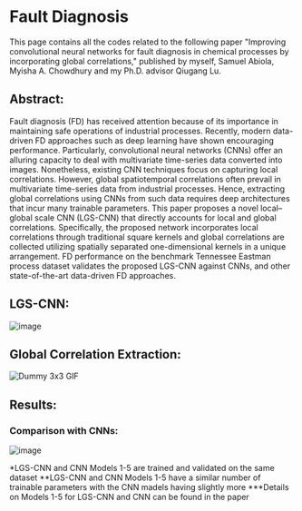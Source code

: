# Fault Diagnosis

This page contains all the codes related to the following paper "Improving convolutional neural networks for fault diagnosis in chemical processes by incorporating global correlations," published by myself, Samuel Abiola, Myisha A. Chowdhury and my Ph.D. advisor Qiugang Lu.

## Abstract:

Fault diagnosis (FD) has received attention because of its importance in maintaining safe operations of industrial processes. Recently, modern data-driven FD approaches such as deep learning have shown encouraging performance. Particularly, convolutional neural networks (CNNs) offer an alluring capacity to deal with multivariate time-series data converted into images. Nonetheless, existing CNN techniques focus on capturing local correlations. However, global spatiotemporal correlations often prevail in multivariate time-series data from industrial processes. Hence, extracting global correlations using CNNs from such data requires deep architectures that incur many trainable parameters. This paper proposes a novel local–global scale CNN (LGS-CNN) that directly accounts for local and global correlations. Specifically, the proposed network incorporates local correlations through traditional square kernels and global correlations are collected utilizing spatially separated one-dimensional kernels in a unique arrangement. FD performance on the benchmark Tennessee Eastman process dataset validates the proposed LGS-CNN against CNNs, and other state-of-the-art data-driven FD approaches.

## LGS-CNN:

![image](https://github.com/SaifAlWahaibi/FaultDiagnosis/assets/106843163/3335d0eb-3c39-4bb7-b9b2-a0522272ba29)

## Global Correlation Extraction:

![Dummy 3x3 GIF](https://github.com/SaifAlWahaibi/FaultDiagnosis/assets/106843163/5227a882-7132-48ee-9c2e-d89419fa78f0.gif)

## Results:

### Comparison with CNNs:

![image](https://github.com/SaifAlWahaibi/FaultDiagnosis/assets/106843163/6cf142d0-9c6f-4e63-9d72-3427fe3fc5bc)

*LGS-CNN and CNN Models 1-5 are trained and validated on the same dataset
**LGS-CNN and CNN Models 1-5 have a similar number of trainable parameters with the CNN madels having slightly more
***Details on Models 1-5 for LGS-CNN and CNN can be found in the paper

